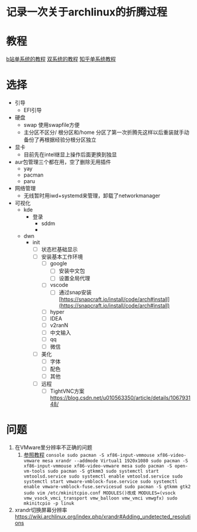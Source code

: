 # 记录一次关于archlinux的折腾过程

# 教程
[b站单系统的教程](https://www.bilibili.com/read/cv5124933?from=search&spm_id_from=333.337.0.0)
[双系统的教程](https://zhuanlan.zhihu.com/p/138951848)
[知乎单系统教程](https://zhuanlan.zhihu.com/p/99448314)


# 选择
- 引导
  - EFI引导
- 硬盘
  - swap 使用swapfile方便
  - 主分区不区分/ 根分区和/home 分区了第一次折腾先这样以后重装就手动备份了再根据经验分根分区独立
- 显卡
  - 目前先在intel继显上操作后面更换到独显
- aur包管理三个都在用，空了删除无用插件
  - yay
  - pacman
  - paru
- 网络管理
  - 无线暂时用iwd+systemd来管理，卸载了networkmanager
- 可视化
  - kde
    - 登录
      - sddm 
      - 
  - dwn
    - init
      - [ ] 状态栏基础显示
      - [ ] 安装基本工作环境
        - [ ] google
          - [ ] 安装中文包
          - [ ] 设置全局代理
        - [ ] vscode
          - [ ] 通过snap安装 [https://snapcraft.io/install/code/arch#install](https://snapcraft.io/install/code/arch#install)
        - [ ] hyper
        - [ ] IDEA
        - [ ] v2ranN
        - [ ] 中文输入
        - [ ] qq
        - [ ] 微信
      - [ ] 美化
        - [ ] 字体
        - [ ] 配色
        - [ ] 其他
      - [ ] 远程
        - [ ] TightVNC方案 https://blog.csdn.net/u010563350/article/details/106793148/

# 问题
  1. 在VMware里分辨率不正确的问题
     1. [参照教程](https://www.bilibili.com/video/BV1sE41137dW?spm_id_from=333.788.top_right_bar_window_history.content.click)
    ```console
    sudo pacman -S xf86-input-vmmouse xf86-video-vmware mesa
    xrandr --addmode Virtual1 1920x1080
    sudo pacman -S xf86-input-vmmouse xf86-video-vmware mesa
    sudo pacman -S open-vm-tools
    sudo pacman -S gtkmm3
    sudo systemctl start vmtoolsd.service
    sudo systemctl enable vmtoolsd.service
    sudo systemctl start vmware-vmblock-fuse.service
    sudo systemctl enable vmware-vmblock-fuse.servicesud
    sudo pacman -S gtkmm gtk2
    sudo vim /etc/mkinitcpio.conf
      MODULES()改成
      MODULES=(vsock vmw_vsock_vmci_transport vmw_balloon vmw_vmci vmwgfx)
    sudo mkinitcpio -p linuk
    ```
  2. xrandr切换屏幕分辨率
     https://wiki.archlinux.org/index.php/xrandr#Adding_undetected_resolutions